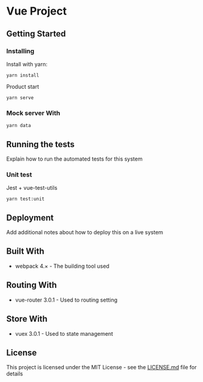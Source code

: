 # Vue Project

## Getting Started

### Installing

Install with yarn:

```
yarn install
```

Product start

```
yarn serve
```

### Mock server With

```
yarn data
```

## Running the tests

Explain how to run the automated tests for this system

### Unit test
Jest + vue-test-utils

```
yarn test:unit
```

## Deployment

Add additional notes about how to deploy this on a live system

## Built With

* webpack 4.× - The building tool used

## Routing With

* vue-router 3.0.1 - Used to routing setting

## Store With

* vuex 3.0.1 - Used to state management


## License

This project is licensed under the MIT License - see the [LICENSE.md](LICENSE.md) file for details
